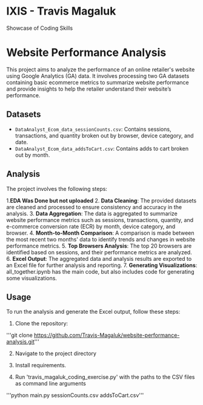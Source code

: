 # IXIS - Travis Magaluk
 Showcase of Coding Skills

# Website Performance Analysis

This project aims to analyze the performance of an online retailer's website using Google Analytics (GA) data. It involves processing two GA datasets containing basic ecommerce metrics to summarize website performance and provide insights to help the retailer understand their website’s performance.

## Datasets

- `DataAnalyst_Ecom_data_sessionCounts.csv`: Contains sessions, transactions, and quantity broken out by browser, device category, and date.
- `DataAnalyst_Ecom_data_addsToCart.csv`: Contains adds to cart broken out by month.

## Analysis

The project involves the following steps:

1.**EDA Was Done but not uploaded**
2. **Data Cleaning**: The provided datasets are cleaned and processed to ensure consistency and accuracy in the analysis.
3. **Data Aggregation**: The data is aggregated to summarize website performance metrics such as sessions, transactions, quantity, and e-commerce conversion rate (ECR) by month, device category, and browser.
4. **Month-to-Month Comparison**: A comparison is made between the most recent two months' data to identify trends and changes in website performance metrics.
5. **Top Browsers Analysis**: The top 20 browsers are identified based on sessions, and their performance metrics are analyzed.
6. **Excel Output**: The aggregated data and analysis results are exported to an Excel file for further analysis and reporting.
7. **Generating Visualizations**: all_together.ipynb has the main code, but also includes code for generating some visualizations. 

## Usage

To run the analysis and generate the Excel output, follow these steps:

1. Clone the repository:

'''git clone https://github.com/Travis-Magaluk/website-performance-analysis.git'''

2. Navigate to the project directory

3. Install requirements.

4. Run 'travis_magaluk_coding_exercise.py' with the paths to the CSV files as command line arguments

'''python main.py sessionCounts.csv addsToCart.csv'''
